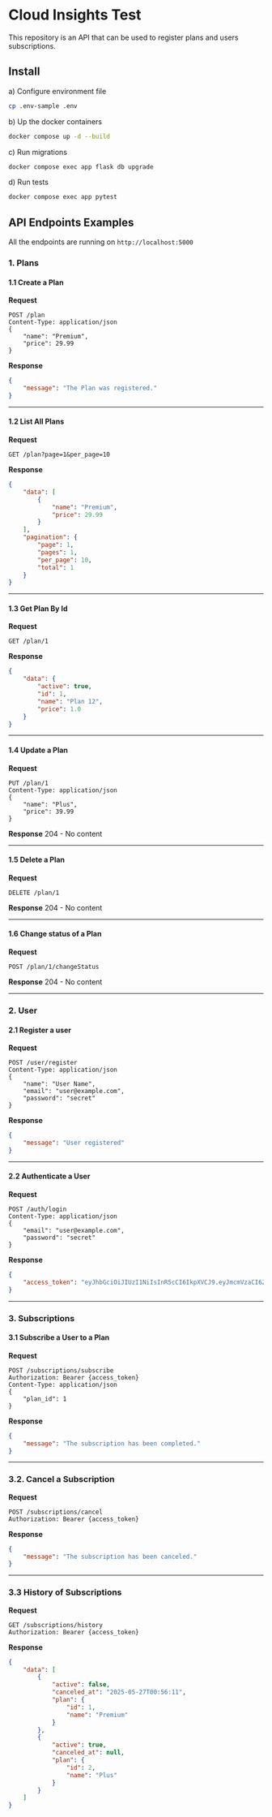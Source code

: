 # Cloud Insights Test

This repository is an API that can be used to register plans and users subscriptions.

## Install

a) Configure environment file

```bash
cp .env-sample .env
```

b) Up the docker containers

```bash
docker compose up -d --build
```

c)  Run migrations

```bash
docker compose exec app flask db upgrade  
```

d) Run tests
```bash
docker compose exec app pytest
```


## API Endpoints Examples

All the endpoints are running on `http://localhost:5000`

### 1. Plans

#### 1.1 Create a Plan

**Request**
```http
POST /plan
Content-Type: application/json
{
    "name": "Premium",
    "price": 29.99
}
```
**Response**
```json
{
	"message": "The Plan was registered."
}
```
---

#### 1.2 List All Plans

**Request**
```http
GET /plan?page=1&per_page=10
```

**Response**
```json
{
    "data": [
        {
            "name": "Premium",
            "price": 29.99
        }
    ],
    "pagination": {
        "page": 1,
        "pages": 1,
        "per_page": 10,
        "total": 1
    }
}
```
---
#### 1.3 Get Plan By Id

**Request**
```http
GET /plan/1
```

**Response**
```json
{
	"data": {
		"active": true,
		"id": 1,
		"name": "Plan 12",
		"price": 1.0
	}
}
```
---
#### 1.4 Update a Plan

**Request**
```http
PUT /plan/1
Content-Type: application/json
{
    "name": "Plus",
    "price": 39.99
}
```
**Response**
204 - No content

---

#### 1.5 Delete a Plan
**Request**
```http
DELETE /plan/1
```
**Response**
204 - No content

---

#### 1.6 Change status of a Plan

**Request**
```http
POST /plan/1/changeStatus
```
**Response**
204 - No content

---

### 2. User

#### 2.1 Register a user

**Request**
```http
POST /user/register
Content-Type: application/json
{
    "name": "User Name",
    "email": "user@example.com",
    "password": "secret"
}
```

**Response**
```json
{
	"message": "User registered"
}
```
---
#### 2.2 Authenticate a User
**Request**
```http
POST /auth/login
Content-Type: application/json
{    
    "email": "user@example.com",
    "password": "secret"
}
```

**Response**
```json
{
	"access_token": "eyJhbGciOiJIUzI1NiIsInR5cCI6IkpXVCJ9.eyJmcmVzaCI6ZmFsc2UsImlhdCI6MTc0ODMwOTI1OSwianRpIjoiYzQxNDlhMmItNmNiZS00MTkxLTliNzItZTcwMmUzN2Q0YTlmIiwidHlwZSI6ImFjY2VzcyIsInN1YiI6IjEiLCJuYmYiOjE3NDgzMDkyNTksImNzcmYiOiJhY2I0NTJiOC02YzllLTQ1MWItYTMwYS0xOTQ4MjRlNjZmOTUiLCJleHAiOjE3NDgzMTAxNTl9.0CNfRbP8TvjKKzea2bRjZXm91hzicmIF0fJUYbMGOfA"
}
```

---

### 3. Subscriptions

#### 3.1 Subscribe a User to a Plan

**Request**
```http
POST /subscriptions/subscribe
Authorization: Bearer {access_token}
Content-Type: application/json
{    
    "plan_id": 1
}
```

**Response**
```json
{
	"message": "The subscription has been completed."
}
```

---

### 3.2. Cancel a Subscription

**Request**
```http
POST /subscriptions/cancel
Authorization: Bearer {access_token}
```

**Response**
```json
{
	"message": "The subscription has been canceled."
}
```
---
### 3.3 History of Subscriptions

**Request**
```http
GET /subscriptions/history
Authorization: Bearer {access_token}
```

**Response**
```json
{
	"data": [
		{
			"active": false,
			"canceled_at": "2025-05-27T00:56:11",			
			"plan": {
				"id": 1,
				"name": "Premium"
			}
		},
		{
			"active": true,
			"canceled_at": null,			
			"plan": {
				"id": 2,
				"name": "Plus"
			}
		}
	]
}
```